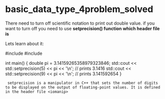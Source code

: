 # basic_data_type_4problem_solved

There need to turn off scientific notation to print out double value.
if you want to turn off you need to use **setprecision() function which header file is <iomanip>**

Lets learn about it:

#include <iostream>
  #include <iomanip>

int main() {
    double pi = 3.14159265358979323846;
    std::cout << std::setprecision(5) << pi << '\n'; // prints 3.1416
    std::cout << std::setprecision(9) << pi << '\n'; // prints 3.141592654
}

         

     setprecision is a manipulator in C++ that sets the number of digits to be displayed on the output of floating-point values. It is defined in the header file <iomanip>
